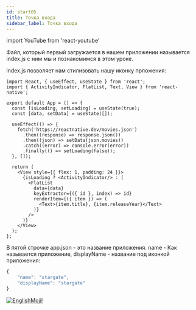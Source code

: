 ```yaml
---
id: start05
title: Точка входа
sidebar_label: Точка входа
---
```


import YouTube from 'react-youtube'

Файл, который первый загружается в нашем приложении называется index.js с ним мы и познакомимся в этом уроке.

<YouTube videoId='Iw8tKp0ALkA' />

index.js позволяет нам стилизовать нашу иконку прложения:

```SnackPlayer
import React, { useEffect, useState } from 'react';
import { ActivityIndicator, FlatList, Text, View } from 'react-native';

export default App = () => {
  const [isLoading, setLoading] = useState(true);
  const [data, setData] = useState([]);

  useEffect(() => {
    fetch('https://reactnative.dev/movies.json')
      .then((response) => response.json())
      .then((json) => setData(json.movies))
      .catch((error) => console.error(error))
      .finally(() => setLoading(false));
  }, []);

  return (
    <View style={{ flex: 1, padding: 24 }}>
      {isLoading ? <ActivityIndicator/> : (
        <FlatList
          data={data}
          keyExtractor={({ id }, index) => id}
          renderItem={({ item }) => (
            <Text>{item.title}, {item.releaseYear}</Text>
          )}
        />
      )}
    </View>
  );
};

```

В пятой строчке app.json - это название приложения. name - Как называется приложение, displayName - название под иконкой приложения:

```javascript
{
    "name": "stargate",
    "displayName": "stargate"
}
```

[![EnglishMoji!](/img/logo/NeuroCoder.png)](https://vk.com/neurocoder)
